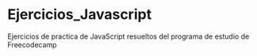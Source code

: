 # Ejercicios_Javascript
Ejercicios de practica de JavaScript resueltos del programa de estudio de Freecodecamp

